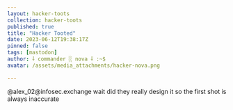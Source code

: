 ```yaml
---
layout: hacker-toots
collection: hacker-toots
published: true
title: "Hacker Tooted"
date: 2023-06-12T19:38:17Z
pinned: false
tags: [mastodon]
author: ⸸ commander ░ nova ⸸ :~$
avatar: /assets/media_attachments/hacker-nova.png

---
```


<p>@alex_02@infosec.exchange wait did they really design it so the first shot is always inaccurate</p>


